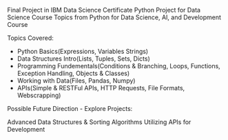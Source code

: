Final Project in IBM Data Science Certificate Python Project for Data Science Course
Topics from Python for Data Science, AI, and Development Course

Topics Covered:
- Python Basics(Expressions, Variables Strings)
- Data Structures Intro(Lists, Tuples, Sets, Dicts)
- Programming Fundementals(Conditions & Branching, Loops, Functions, Exception Handling, Objects & Classes)
- Working with Data(Files, Pandas, Numpy)
- APIs(Simple & RESTFul APIs, HTTP Requests, File Formats, Webscrapping)


Possible Future Direction - Explore Projects:

Advanced Data Structures & Sorting Algorithms
Utilizing APIs for Development
